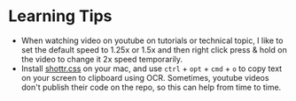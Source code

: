 # Learning Tips

- When watching video on youtube on tutorials or technical topic, I like to set the default speed to 1.25x or 1.5x and then right click press & hold on the video to change it 2x speed temporarily.
- Install [shottr.css](https://shottr.cc/) on your mac, and use `ctrl` + `opt` + `cmd` + `o` to copy text on your screen to clipboard using OCR. Sometimes, youtube videos don't publish their code on the repo, so this can help from time to time.
